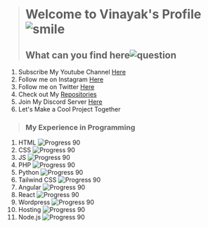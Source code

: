 ># Welcome to Vinayak's Profile  ![smile](https://github.githubassets.com/images/icons/emoji/unicode/1f604.png)
>## What can you find here![question](https://github.githubassets.com/images/icons/emoji/unicode/2753.png)


 1. Subscribe My Youtube Channel [Here](https://youtube.com/c/AetherLapse)
 2. Follow me on Instagram [Here](https://www.instagram.com/aetherlapse/)
 3.  Follow me on Twitter [Here](https://twitter.com/aether_lapse)
 4.  Check out My [Repositories](https://github.com/Vinayak-Kunwar?tab=repositories)
 5.  Join My Discord Server [Here](https://discord.gg/jPhaQCsqyx)
 6.  Let's Make a Cool Project Together
 
 
> ### My Experience in Programming
 
 1. HTML ![Progress 90](https://progress-bar.dev/90)
 2.  CSS ![Progress 90](https://progress-bar.dev/60)
 3.  JS  ![Progress 90](https://progress-bar.dev/45)
 4.  PHP ![Progress 90](https://progress-bar.dev/30)
 5.  Python ![Progress 90](https://progress-bar.dev/50)
 6.  Tailwind CSS ![Progress 90](https://progress-bar.dev/10)
 7.  Angular ![Progress 90](https://progress-bar.dev/20)
 8.  React ![Progress 90](https://progress-bar.dev/30)
 9.  Wordpress ![Progress 90](https://progress-bar.dev/100)
 10. Hosting ![Progress 90](https://progress-bar.dev/100)
 11. Node.js ![Progress 90](https://progress-bar.dev/65)

 
 

 

